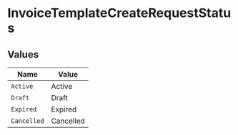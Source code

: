 # InvoiceTemplateCreateRequestStatus


## Values

| Name        | Value       |
| ----------- | ----------- |
| `Active`    | Active      |
| `Draft`     | Draft       |
| `Expired`   | Expired     |
| `Cancelled` | Cancelled   |